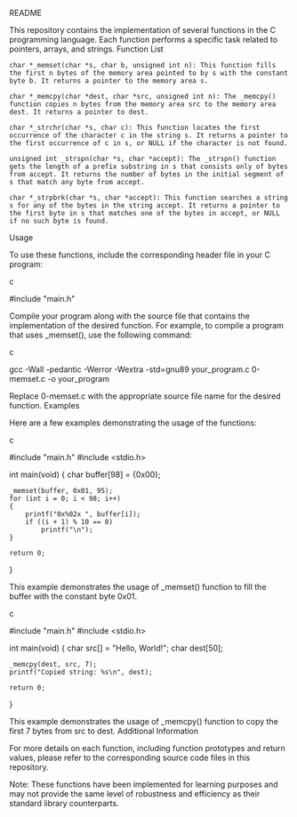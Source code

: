 README

This repository contains the implementation of several functions in the C programming language. Each function performs a specific task related to pointers, arrays, and strings.
Function List

    char *_memset(char *s, char b, unsigned int n): This function fills the first n bytes of the memory area pointed to by s with the constant byte b. It returns a pointer to the memory area s.

    char *_memcpy(char *dest, char *src, unsigned int n): The _memcpy() function copies n bytes from the memory area src to the memory area dest. It returns a pointer to dest.

    char *_strchr(char *s, char c): This function locates the first occurrence of the character c in the string s. It returns a pointer to the first occurrence of c in s, or NULL if the character is not found.

    unsigned int _strspn(char *s, char *accept): The _strspn() function gets the length of a prefix substring in s that consists only of bytes from accept. It returns the number of bytes in the initial segment of s that match any byte from accept.

    char *_strpbrk(char *s, char *accept): This function searches a string s for any of the bytes in the string accept. It returns a pointer to the first byte in s that matches one of the bytes in accept, or NULL if no such byte is found.

Usage

To use these functions, include the corresponding header file in your C program:

c

#include "main.h"

Compile your program along with the source file that contains the implementation of the desired function. For example, to compile a program that uses _memset(), use the following command:

c

gcc -Wall -pedantic -Werror -Wextra -std=gnu89 your_program.c 0-memset.c -o your_program

Replace 0-memset.c with the appropriate source file name for the desired function.
Examples

Here are a few examples demonstrating the usage of the functions:

c

#include "main.h"
#include <stdio.h>

int main(void)
{
    char buffer[98] = {0x00};

    _memset(buffer, 0x01, 95);
    for (int i = 0; i < 98; i++)
    {
        printf("0x%02x ", buffer[i]);
        if ((i + 1) % 10 == 0)
            printf("\n");
    }
    
    return 0;
}

This example demonstrates the usage of _memset() function to fill the buffer with the constant byte 0x01.

c

#include "main.h"
#include <stdio.h>

int main(void)
{
    char src[] = "Hello, World!";
    char dest[50];

    _memcpy(dest, src, 7);
    printf("Copied string: %s\n", dest);
    
    return 0;
}

This example demonstrates the usage of _memcpy() function to copy the first 7 bytes from src to dest.
Additional Information

For more details on each function, including function prototypes and return values, please refer to the corresponding source code files in this repository.

Note: These functions have been implemented for learning purposes and may not provide the same level of robustness and efficiency as their standard library counterparts.
